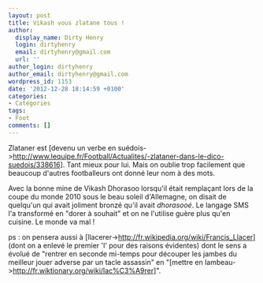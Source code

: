 ```yaml
---
layout: post
title: Vikash vous zlatane tous !
author:
  display_name: Dirty Henry
  login: dirtyhenry
  email: dirtyhenry@gmail.com
  url: ''
author_login: dirtyhenry
author_email: dirtyhenry@gmail.com
wordpress_id: 1153
date: '2012-12-28 18:14:59 +0100'
categories:
- Catégories
tags:
- Foot
comments: []
---
```

Zlataner est [devenu un verbe en suédois->http://www.lequipe.fr/Football/Actualites/-zlataner-dans-le-dico-suedois/338616]. Tant mieux pour lui. Mais on oublie trop facilement que beaucoup d'autres footballeurs ont donné leur nom à des mots.

Avec la bonne mine de Vikash Dhorasoo lorsqu'il était remplaçant lors de la coupe du monde 2010 sous le beau soleil d'Allemagne, on disait de quelqu'un qui avait joliment bronzé qu'il avait *dhorasooé*. Le langage SMS l'a transformé en "dorer à souhait" et on ne l'utilise guère plus qu'en cuisine. Le monde va mal !

ps : on pensera aussi à [llacerer->http://fr.wikipedia.org/wiki/Francis_Llacer] (dont on a enlevé le premier 'l' pour des raisons évidentes) dont le sens a évolué de "rentrer en seconde mi-temps pour découper les jambes du meilleur jouer adverse par un tacle assassin" en "[mettre en lambeau->http://fr.wiktionary.org/wiki/lac%C3%A9rer]".
